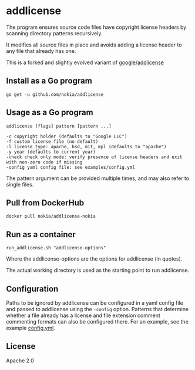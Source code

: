 # addlicense

The program ensures source code files have copyright license headers
by scanning directory patterns recursively.

It modifies all source files in place and avoids adding a license header
to any file that already has one.

This is a forked and slightly evolved variant of [google/addlicense](https://github.com/google/addlicense)

## Install as a Go program

    go get -u github.com/nokia/addlicense

## Usage as a Go program

    addlicense [flags] pattern [pattern ...]

    -c copyright holder (defaults to "Google LLC")
    -f custom license file (no default)
    -l license type: apache, bsd, mit, mpl (defaults to "apache")
    -y year (defaults to current year)
    -check check only mode: verify presence of license headers and exit with non-zero code if missing
    -config yaml config file: see examples/config.yml

The pattern argument can be provided multiple times, and may also refer
to single files.

## Pull from DockerHub

    docker pull nokia/addlicense-nokia

## Run as a container

    run_addlicense.sh "addlicense-options"

Where the addlicense-options are the options for addlicense (in quotes).

The actual working directory is used as the starting point to run addlicense.

## Configuration

Paths to be ignored by addlicense can be configured in a yaml config file and passed to addlicense using the `-config` option. Patterns that determine whether a file already has a license and file extension comment commenting formats can also be configured there. For an example, see the example [config.yml](https://github.com/nokia/addlicense/blob/master/examples/config.yml).

## License

Apache 2.0


